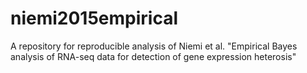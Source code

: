 # niemi2015empirical
A repository for reproducible analysis of Niemi et al. "Empirical Bayes analysis of RNA-seq data for detection of gene expression heterosis"
